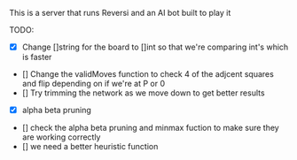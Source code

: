 This is a server that runs Reversi and an AI bot built to play it

TODO:
  - [x] Change []string for the board to []int so that we're comparing int's which is faster
  - [] Change the validMoves function to check 4 of the adjcent squares and flip depending on if we're at P or 0
  - [] Try trimming the network as we move down to get better results
  - [x] alpha beta pruning
  - [] check the alpha beta pruning and minmax fuction to make sure they are working correctly
  - [] we need a better heuristic function